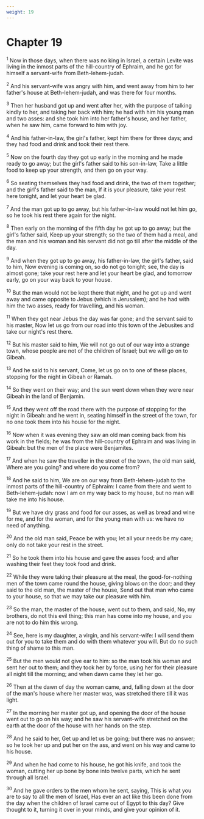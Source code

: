 ```yaml
---
weight: 19
---
```


# Chapter 19

<sup>1</sup> Now in those days, when there was no king in Israel, a certain Levite was living in the inmost parts of the hill-country of Ephraim, and he got for himself a servant-wife from Beth-lehem-judah. 

<sup>2</sup> And his servant-wife was angry with him, and went away from him to her father's house at Beth-lehem-judah, and was there for four months. 

<sup>3</sup> Then her husband got up and went after her, with the purpose of talking kindly to her, and taking her back with him; he had with him his young man and two asses: and she took him into her father's house, and her father, when he saw him, came forward to him with joy. 

<sup>4</sup> And his father-in-law, the girl's father, kept him there for three days; and they had food and drink and took their rest there. 

<sup>5</sup> Now on the fourth day they got up early in the morning and he made ready to go away; but the girl's father said to his son-in-law, Take a little food to keep up your strength, and then go on your way. 

<sup>6</sup> So seating themselves they had food and drink, the two of them together; and the girl's father said to the man, If it is your pleasure, take your rest here tonight, and let your heart be glad. 

<sup>7</sup> And the man got up to go away, but his father-in-law would not let him go, so he took his rest there again for the night. 

<sup>8</sup> Then early on the morning of the fifth day he got up to go away; but the girl's father said, Keep up your strength; so the two of them had a meal, and the man and his woman and his servant did not go till after the middle of the day. 

<sup>9</sup> And when they got up to go away, his father-in-law, the girl's father, said to him, Now evening is coming on, so do not go tonight; see, the day is almost gone; take your rest here and let your heart be glad, and tomorrow early, go on your way back to your house. 

<sup>10</sup> But the man would not be kept there that night, and he got up and went away and came opposite to Jebus (which is Jerusalem); and he had with him the two asses, ready for travelling, and his woman. 

<sup>11</sup> When they got near Jebus the day was far gone; and the servant said to his master, Now let us go from our road into this town of the Jebusites and take our night's rest there. 

<sup>12</sup> But his master said to him, We will not go out of our way into a strange town, whose people are not of the children of Israel; but we will go on to Gibeah. 

<sup>13</sup> And he said to his servant, Come, let us go on to one of these places, stopping for the night in Gibeah or Ramah. 

<sup>14</sup> So they went on their way; and the sun went down when they were near Gibeah in the land of Benjamin. 

<sup>15</sup> And they went off the road there with the purpose of stopping for the night in Gibeah: and he went in, seating himself in the street of the town, for no one took them into his house for the night. 

<sup>16</sup> Now when it was evening they saw an old man coming back from his work in the fields; he was from the hill-country of Ephraim and was living in Gibeah: but the men of the place were Benjamites. 

<sup>17</sup> And when he saw the traveller in the street of the town, the old man said, Where are you going? and where do you come from? 

<sup>18</sup> And he said to him, We are on our way from Beth-lehem-judah to the inmost parts of the hill-country of Ephraim: I came from there and went to Beth-lehem-judah: now I am on my way back to my house, but no man will take me into his house. 

<sup>19</sup> But we have dry grass and food for our asses, as well as bread and wine for me, and for the woman, and for the young man with us: we have no need of anything. 

<sup>20</sup> And the old man said, Peace be with you; let all your needs be my care; only do not take your rest in the street. 

<sup>21</sup> So he took them into his house and gave the asses food; and after washing their feet they took food and drink. 

<sup>22</sup> While they were taking their pleasure at the meal, the good-for-nothing men of the town came round the house, giving blows on the door; and they said to the old man, the master of the house, Send out that man who came to your house, so that we may take our pleasure with him. 

<sup>23</sup> So the man, the master of the house, went out to them, and said, No, my brothers, do not this evil thing; this man has come into my house, and you are not to do him this wrong. 

<sup>24</sup> See, here is my daughter, a virgin, and his servant-wife: I will send them out for you to take them and do with them whatever you will. But do no such thing of shame to this man. 

<sup>25</sup> But the men would not give ear to him: so the man took his woman and sent her out to them; and they took her by force, using her for their pleasure all night till the morning; and when dawn came they let her go. 

<sup>26</sup> Then at the dawn of day the woman came, and, falling down at the door of the man's house where her master was, was stretched there till it was light. 

<sup>27</sup> In the morning her master got up, and opening the door of the house went out to go on his way; and he saw his servant-wife stretched on the earth at the door of the house with her hands on the step. 

<sup>28</sup> And he said to her, Get up and let us be going; but there was no answer; so he took her up and put her on the ass, and went on his way and came to his house. 

<sup>29</sup> And when he had come to his house, he got his knife, and took the woman, cutting her up bone by bone into twelve parts, which he sent through all Israel. 

<sup>30</sup> And he gave orders to the men whom he sent, saying, This is what you are to say to all the men of Israel, Has ever an act like this been done from the day when the children of Israel came out of Egypt to this day? Give thought to it, turning it over in your minds, and give your opinion of it. 


